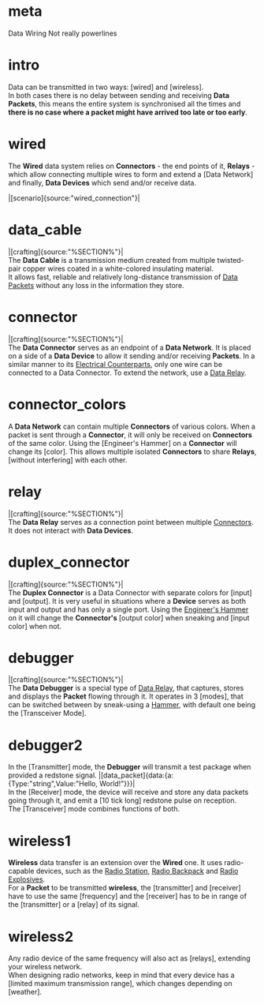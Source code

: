 # meta
Data Wiring
Not really powerlines

# intro
Data can be transmitted in two ways: [wired] and [wireless].  
In both cases there is no delay between sending and receiving **Data Packets**, this means the entire system is synchronised all the times and __there is no case where a packet might have arrived too late or too early__.

# wired
The **Wired** data system relies on **Connectors** - the end points of it, **Relays** - which allow connecting multiple wires to form and extend a [Data Network] and finally, **Data Devices** which send and/or receive data.
  
|[scenario]{source:"wired_connection"}|

# data_cable
|[crafting]{source:"%SECTION%"}|  
The **Data Cable** is a transmission medium created from multiple twisted-pair copper wires coated in a white-colored insulating material.  
It allows fast, reliable and relatively long-distance transmission of [Data Packets](data_main.md) without any loss in the information they store.

# connector
|[crafting]{source:"%SECTION%"}|  
The **Data Connector** serves as an endpoint of a **Data Network**. It is placed on a side of a **Data Device** to allow it sending and/or receiving **Packets**.
In a similar manner to its [Electrical Counterparts](basic_wiring), only one wire can be connected to a Data Connector. To extend the network, use a [Data Relay](#relay).


# connector_colors
A **Data Network** can contain multiple **Connectors** of various colors. When a packet is sent through a **Connector**, it will only be received on **Connectors** of the same color.
Using the [Engineer's Hammer] on a **Connector** will change its [color].
This allows multiple isolated **Connectors** to share **Relays**, [without interfering] with each other.

# relay
|[crafting]{source:"%SECTION%"}|  
The **Data Relay** serves as a connection point between multiple [Connectors](#connector).
It does not interact with **Data Devices**.

# duplex_connector
|[crafting]{source:"%SECTION%"}|  
The **Duplex Connector** is a Data Connector with separate colors for [input] and [output].
It is very useful in situations where a **Device** serves as both input and output and has only a single port.
Using the [Engineer's Hammer](introduction#introductionHammer) on it will change the **Connector's** [output color] when sneaking and [input color] when not.

# debugger
|[crafting]{source:"%SECTION%"}|  
The **Data Debugger** is a special type of [Data Relay](#relay), that captures, stores and displays the **Packet** flowing through it.
It operates in 3 [modes], that can be switched between by sneak-using a [Hammer](tools), with default one being the [Transceiver Mode].
# debugger2
In the [Transmitter] mode, the **Debugger** will transmit a test package when provided a redstone signal.
|[data_packet]{data:{a:{Type:"string",Value:"Hello, World!"}}}|
<br>In the [Receiver] mode, the device will receive and store any data packets going through it, and emit a [10 tick long] redstone pulse on reception.<br>
The [Transceiver] mode combines functions of both.
# wireless1
**Wireless** data transfer is an extension over the **Wired** one. 
It uses radio-capable devices, such as the [Radio Station](radio_station), [Radio Backpack](radio_station) and [Radio Explosives](radio_station).  
For a **Packet** to be transmitted **wireless**, the [transmitter] and [receiver] have to use the same [frequency] and the [receiver] has to be in range of the [transmitter] or a [relay] of its signal.

# wireless2
Any radio device of the same frequency will also act as [relays], extending your wireless network.  
When designing radio networks, keep in mind that every device has a [limited maximum transmission range], which changes depending on [weather].  

